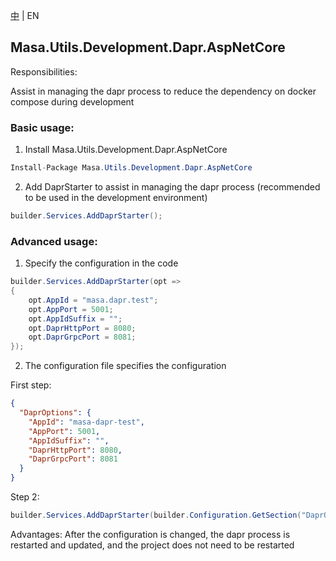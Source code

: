 [中](README.zh-CN.md) | EN

## Masa.Utils.Development.Dapr.AspNetCore

Responsibilities:

Assist in managing the dapr process to reduce the dependency on docker compose during development

### Basic usage:

1. Install Masa.Utils.Development.Dapr.AspNetCore
``` C#
Install-Package Masa.Utils.Development.Dapr.AspNetCore
```

2. Add DaprStarter to assist in managing the dapr process (recommended to be used in the development environment)

``` C#
builder.Services.AddDaprStarter();
```

### Advanced usage:

1. Specify the configuration in the code

``` C#
builder.Services.AddDaprStarter(opt =>
{
    opt.AppId = "masa.dapr.test";
    opt.AppPort = 5001;
    opt.AppIdSuffix = "";
    opt.DaprHttpPort = 8080;
    opt.DaprGrpcPort = 8081;
});
```

2. The configuration file specifies the configuration

First step:

``` appsettings.json
{
  "DaprOptions": {
    "AppId": "masa-dapr-test",
    "AppPort": 5001,
    "AppIdSuffix": "",
    "DaprHttpPort": 8080,
    "DaprGrpcPort": 8081
  }
}
```

Step 2:

``` C#
builder.Services.AddDaprStarter(builder.Configuration.GetSection("DaprOptions");
```

Advantages: After the configuration is changed, the dapr process is restarted and updated, and the project does not need to be restarted
